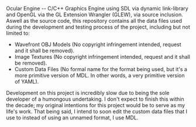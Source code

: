 Ocular Engine -- C/C++ Graphics Engine using SDL via dynamic link-library and OpenGL via the GL Extension Wrangler (GLEW), via source inclusion.
Aswell as the source code, this repository contains all the data files used during the development and testing process of the project, including but not limited to:
- Wavefront OBJ Models (No copyright infringement intended, request and it shall be removed).
- Image Textures (No copyright infringement intended, request and it shall be removed).
- Custom Data Files (No formal name for the format being used, but it's a more primitive version of MDL. In other words, a very primitive version of YAML).

Development on this project is incredibly slow due to being the sole developer of a humongous undertaking. I don't expect to finish this within the decade; my original intentions for this project would be to serve as my life's work. That being said, I intend to soon edit the custom data files that I use to instead of using an unnamed format, I use MDL.
